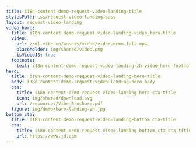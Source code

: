 ```yaml
---
title: i18n-content-demo-request-video-landing-title
stylesPath: css/request-video-landing.sass
layout: request-video-landing
video_hero:
  title: i18n-content-demo-request-video-landing-video_hero-title
  video:
    url: //dl.vibe.cn/assets/video/video-demo-full.mp4
    placeholder: img/shared/video.png
    isVideoJS: true
  footnote:
    text: i18n-content-demo-request-video-landing-zh-video_hero-footnote-text
hero:
  title: i18n-content-demo-request-video-landing-hero-title
  body: i18n-content-demo-request-video-landing-hero-body
  cta:
    title: i18n-content-demo-request-video-landing-hero-cta-title
    icon: img/shared/download.svg
    url: /resources/Vibe_Brochure.pdf
  figure: img/demo/hero-landing-zh.jpg
bottom_cta:
  title: i18n-content-demo-request-video-landing-bottom_cta-title
  cta:
    title: i18n-content-demo-request-video-landing-bottom_cta-cta-title
    url: https://www.jd.com
---
```

